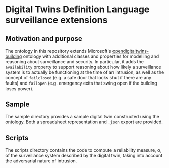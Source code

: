 # Digital Twins Definition Language surveillance extensions

## Motivation and purpose

The ontology in this repository extends Microsoft's [opendigitaltwins-building](https://github.com/Azure/opendigitaltwins-building) ontology with additional classes and properties for modelling and reasoning about surveillance and security. In particular, it adds the `availability` property to support reasoning about how likely a surveillance system is to actually be functioning at the time of an intrusion, as well as the concept of `failclosed` (e.g. a safe door that locks shut if there are any faults) and `failopen` (e.g. emergency exits that swing open if the building loses power).

## Sample

The sample directory provides a sample digital twin constructed using the ontology. Both a spreadsheet representation and `.json` export are provided.

## Scripts

The scripts directory contains the code to compute a reliability measure, α, of the surveillance system described by the digital twin, taking into account the adversarial nature of intrusion.
